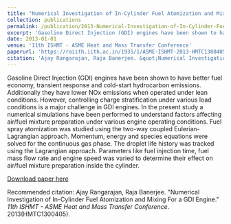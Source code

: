 ```yaml
---
title: "Numerical Investigation of In-Cylinder Fuel Atomization and Mixing For a GDI Engine"
collection: publications
permalink: /publication/2013-Numerical-Investigation-of-In-Cylinder-Fuel-Atomization-and-Mixing-For-a-GDI-Engine
excerpt: 'Gasoline Direct Injection (GDI) engines have been shown to have better fuel economy, transient response and cold-start hydrocarbon emissions. Additionally they have lower NOx emissions when operated under lean conditions. However, controlling charge stratification under various load conditions is a major challenge in GDI engines. In the present study a numerical simulations have been performed to understand factors affecting air/fuel mixture preparation under various engine operating conditions. Fuel spray atomization was studied using the two-way coupled Eulerian-Lagrangian approach. Momentum, energy and species equations were solved for the continuous gas phase. The droplet life history was tracked using the Lagrangian approach. Parameters like fuel injection time, fuel mass flow rate and engine speed was varied to determine their effect on air/fuel mixture preparation inside the cylinder.'
date: 2013-01-01
venue: '11th ISHMT - ASME Heat and Mass Transfer Conference'
paperurl: 'https://raiith.iith.ac.in/1935/1/ASME-ISHMT-2013-HMTC1300405.pdf'
citation: 'Ajay Rangarajan, Raja Banerjee. &quot;Numerical Investigation of In-Cylinder Fuel Atomization and Mixing For a GDI Engine.&quot; <i>11th ISHMT - ASME Heat and Mass Transfer Conference</i>. 2013(HMTC1300405).'
---
```

Gasoline Direct Injection (GDI) engines have been shown to have better fuel economy, transient response and cold-start hydrocarbon emissions. Additionally they have lower NOx emissions when operated under lean conditions. However, controlling charge stratification under various load conditions is a major challenge in GDI engines. In the present study a numerical simulations have been performed to understand factors affecting air/fuel mixture preparation under various engine operating conditions. Fuel spray atomization was studied using the two-way coupled Eulerian-Lagrangian approach. Momentum, energy and species equations were solved for the continuous gas phase. The droplet life history was tracked using the Lagrangian approach. Parameters like fuel injection time, fuel mass flow rate and engine speed was varied to determine their effect on air/fuel mixture preparation inside the cylinder.

[Download paper here](https://raiith.iith.ac.in/1935/1/ASME-ISHMT-2013-HMTC1300405.pdf)


Recommended citation: Ajay Rangarajan, Raja Banerjee. &quot;Numerical Investigation of In-Cylinder Fuel Atomization and Mixing For a GDI Engine.&quot; <i>11th ISHMT - ASME Heat and Mass Transfer Conference</i>. 2013(HMTC1300405).